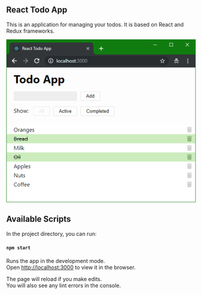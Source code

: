 ## React Todo App

This is an application for managing your todos. It is based on React and Redux frameworks.

![alt text](https://raw.githubusercontent.com/Alyasko/ReactTodoApp/master/imgs/sc-2.png)

## Available Scripts

In the project directory, you can run:

#### `npm start`

Runs the app in the development mode.<br>
Open [http://localhost:3000](http://localhost:3000) to view it in the browser.

The page will reload if you make edits.<br>
You will also see any lint errors in the console.
